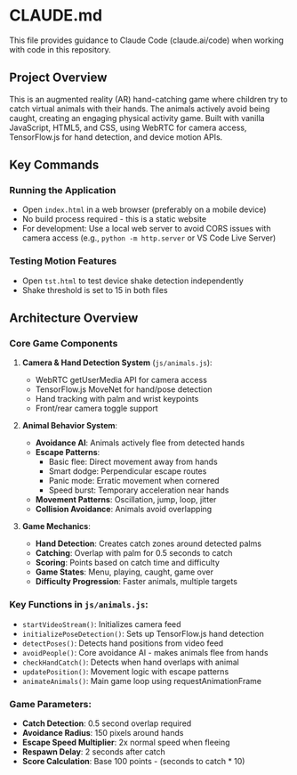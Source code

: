 # CLAUDE.md

This file provides guidance to Claude Code (claude.ai/code) when working with code in this repository.

## Project Overview

This is an augmented reality (AR) hand-catching game where children try to catch virtual animals with their hands. The animals actively avoid being caught, creating an engaging physical activity game. Built with vanilla JavaScript, HTML5, and CSS, using WebRTC for camera access, TensorFlow.js for hand detection, and device motion APIs.

## Key Commands

### Running the Application
- Open `index.html` in a web browser (preferably on a mobile device)
- No build process required - this is a static website
- For development: Use a local web server to avoid CORS issues with camera access (e.g., `python -m http.server` or VS Code Live Server)

### Testing Motion Features
- Open `tst.html` to test device shake detection independently
- Shake threshold is set to 15 in both files

## Architecture Overview

### Core Game Components

1. **Camera & Hand Detection System** (`js/animals.js`):
   - WebRTC getUserMedia API for camera access
   - TensorFlow.js MoveNet for hand/pose detection
   - Hand tracking with palm and wrist keypoints
   - Front/rear camera toggle support

2. **Animal Behavior System**:
   - **Avoidance AI**: Animals actively flee from detected hands
   - **Escape Patterns**:
     - Basic flee: Direct movement away from hands
     - Smart dodge: Perpendicular escape routes
     - Panic mode: Erratic movement when cornered
     - Speed burst: Temporary acceleration near hands
   - **Movement Patterns**: Oscillation, jump, loop, jitter
   - **Collision Avoidance**: Animals avoid overlapping

3. **Game Mechanics**:
   - **Hand Detection**: Creates catch zones around detected palms
   - **Catching**: Overlap with palm for 0.5 seconds to catch
   - **Scoring**: Points based on catch time and difficulty
   - **Game States**: Menu, playing, caught, game over
   - **Difficulty Progression**: Faster animals, multiple targets

### Key Functions in `js/animals.js`:

- `startVideoStream()`: Initializes camera feed
- `initializePoseDetection()`: Sets up TensorFlow.js hand detection
- `detectPoses()`: Detects hand positions from video feed
- `avoidPeople()`: Core avoidance AI - makes animals flee from hands
- `checkHandCatch()`: Detects when hand overlaps with animal
- `updatePosition()`: Movement logic with escape patterns
- `animateAnimals()`: Main game loop using requestAnimationFrame

### Game Parameters:
- **Catch Detection**: 0.5 second overlap required
- **Avoidance Radius**: 150 pixels around hands
- **Escape Speed Multiplier**: 2x normal speed when fleeing
- **Respawn Delay**: 2 seconds after catch
- **Score Calculation**: Base 100 points - (seconds to catch * 10)